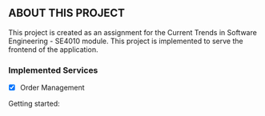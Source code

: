 ## ABOUT THIS PROJECT

This project is created as an assignment for the Current Trends in Software Engineering - SE4010 module.
This project is implemented to serve the frontend of the application.

### Implemented Services

- [x] Order Management

Getting started:

